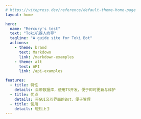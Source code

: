 ```yaml
---
# https://vitepress.dev/reference/default-theme-home-page
layout: home

hero:
  name: "Mercury's test"
  text: "Toki机器人向导"
  tagline: "A guide site for Toki Bot"
  actions:
    - theme: brand
      text: Markdown
      link: /markdown-examples
    - theme: alt
      text: API
      link: /api-examples

features:
  - title: 特性
    details: 自带数据库，使用TS开发，便于即时更新与维护
  - title: 优点
    details: 带GUI交互界面的Bot，便于管理
  - title: 使用
    details: 轻松上手
---
```


